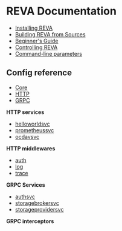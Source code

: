 # REVA Documentation

* [Installing REVA](./installing-reva.md)
* [Building REVA from Sources](./building-reva.md)
* [Beginner's Guide](./beginner-guide.md)
* [Controlling REVA](./controlling-reva.md)
* [Command-line parameters](./command-line.md)

## Config reference

* [Core](./modules/core.md)
* [HTTP](./modules/http.md)
* [GRPC](./modules/grpc.md)

**HTTP services**

* [helloworldsvc](./modules/http_helloworldsvc.md)
* [prometheussvc](./modules/http_prometheussvc.md)
* [ocdavsvc](./modules/http_ocdavsvc.md)

**HTTP middlewares**

* [auth](./modules/http_middleware_auth.md)
* [log](./modules/http_middleware_log.md)
* [trace](./modules/http_middleware_trace.md)

**GRPC Services**

* [authsvc](./modules/grpc_authsvc.md)
* [storagebrokersvc](./modules/grpc_storagebrokersvc.md)
* [storageprovidersvc](./modules/grpc_storageprovidersvc.md)

**GRPC interceptors**


